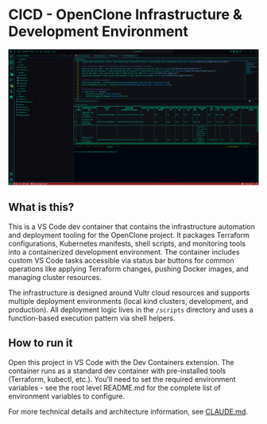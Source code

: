 # CICD - OpenClone Infrastructure & Development Environment

![OpenClone CICD Overview](/Documentation/database.png)

## What is this?

This is a VS Code dev container that contains the infrastructure automation and deployment tooling for the OpenClone project. It packages Terraform configurations, Kubernetes manifests, shell scripts, and monitoring tools into a containerized development environment. The container includes custom VS Code tasks accessible via status bar buttons for common operations like applying Terraform changes, pushing Docker images, and managing cluster resources.

The infrastructure is designed around Vultr cloud resources and supports multiple deployment environments (local kind clusters, development, and production). All deployment logic lives in the `/scripts` directory and uses a function-based execution pattern via shell helpers.

## How to run it

Open this project in VS Code with the Dev Containers extension. The container runs as a standard dev container with pre-installed tools (Terraform, kubectl, etc.). You'll need to set the required environment variables - see the root level README.md for the complete list of environment variables to configure.

For more technical details and architecture information, see [CLAUDE.md](CLAUDE.md).
